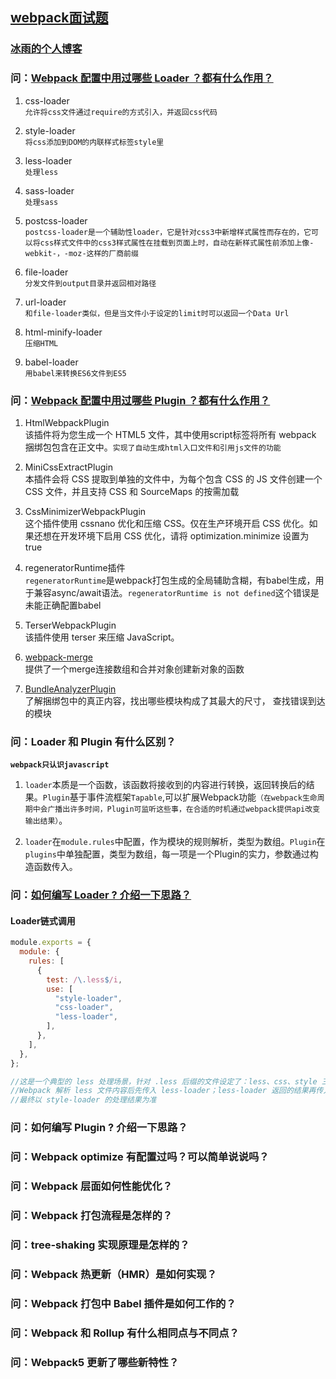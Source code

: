 ## [webpack面试题](http://blog.itpub.net/70007325/viewspace-2793603/)

### [冰雨的个人博客](https://bingyu123.gitee.io/blog/web/advanced/webpack/)

### 问：[Webpack 配置中用过哪些 Loader ？都有什么作用？](https://blog.csdn.net/wgf1997/article/details/112857555)

1. css-loader  
`允许将css文件通过require的方式引入，并返回css代码`

2. style-loader  
`将css添加到DOM的内联样式标签style里`

3. less-loader  
`处理less`

4. sass-loader  
`处理sass`

5. postcss-loader  
`postcss-loader是一个辅助性loader，它是针对css3中新增样式属性而存在的，它可以将css样式文件中的css3样式属性在挂载到页面上时，自动在新样式属性前添加上像-webkit-，-moz-这样的厂商前缀`

6. file-loader  
`分发文件到output目录并返回相对路径`

7. url-loader  
`和file-loader类似，但是当文件小于设定的limit时可以返回一个Data Url`

8. html-minify-loader  
`压缩HTML`

9. babel-loader  
`用babel来转换ES6文件到ES5`

### 问：[Webpack 配置中用过哪些 Plugin ？都有什么作用？](https://juejin.cn/post/6844903918862860301)

1. HtmlWebpackPlugin  
该插件将为您生成一个 HTML5 文件，其中使用script标签将所有 webpack 捆绑包包含在正文中。`实现了自动生成html入口文件和引用js文件的功能`

2. MiniCssExtractPlugin  
本插件会将 CSS 提取到单独的文件中，为每个包含 CSS 的 JS 文件创建一个 CSS 文件，并且支持 CSS 和 SourceMaps 的按需加载

3. CssMinimizerWebpackPlugin  
这个插件使用 cssnano 优化和压缩 CSS。仅在生产环境开启 CSS 优化。如果还想在开发环境下启用 CSS 优化，请将 optimization.minimize 设置为 true

4. regeneratorRuntime插件  
`regeneratorRuntime`是webpack打包生成的全局辅助含糊，有babel生成，用于兼容async/await语法。`regeneratorRuntime is not defined`这个错误是未能正确配置babel

5. TerserWebpackPlugin  
该插件使用 terser 来压缩 JavaScript。

6. [webpack-merge](https://www.npmjs.com/package/webpack-merge)  
提供了一个merge连接数组和合并对象创建新对象的函数

7. [BundleAnalyzerPlugin](https://www.npmjs.com/package/webpack-bundle-analyzer)  
了解捆绑包中的真正内容，找出哪些模块构成了其最大的尺寸， 查找错误到达的模块

### 问：Loader 和 Plugin 有什么区别？

**`webpack只认识javascript`**

1. `loader`本质是一个函数，该函数将接收到的内容进行转换，返回转换后的结果。`Plugin`基于事件流框架`Tapable`,可以扩展Webpack功能`（在webpack生命周期中会广播出许多时间，Plugin可监听这些事，在合适的时机通过webpack提供api改变输出结果）`。

2. `loader`在`module.rules`中配置，作为模块的规则解析，类型为数组。`Plugin`在`plugins`中单独配置，类型为数组，每一项是一个Plugin的实力，参数通过构造函数传入。

### 问：[如何编写 Loader ? 介绍一下思路？](https://segmentfault.com/a/1190000040146131)

#### Loader链式调用

```javascript
module.exports = {
  module: {
    rules: [
      {
        test: /\.less$/i,
        use: [
          "style-loader",
          "css-loader",
          "less-loader",
        ],
      },
    ],
  },
};

//这是一个典型的 less 处理场景，针对 .less 后缀的文件设定了：less、css、style 三个 loader 协作处理资源文件，按照定义的顺序，
//Webpack 解析 less 文件内容后先传入 less-loader；less-loader 返回的结果再传入 css-loader 处理；css-loader 的结果再传入 style-loader；
//最终以 style-loader 的处理结果为准
```

### 问：如何编写 Plugin ? 介绍一下思路？

### 问：Webpack optimize 有配置过吗？可以简单说说吗？

### 问：Webpack 层面如何性能优化？

### 问：Webpack 打包流程是怎样的？

### 问：tree-shaking 实现原理是怎样的？

### 问：Webpack 热更新（HMR）是如何实现？

### 问：Webpack 打包中 Babel 插件是如何工作的？

### 问：Webpack 和 Rollup 有什么相同点与不同点？

### 问：Webpack5 更新了哪些新特性？

